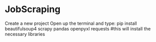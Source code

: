 # JobScraping

Create a new project 
Open up the terminal and type:
pip install beautifulsoup4 scrapy pandas openpyxl requests
#this will install the necessary libraries

